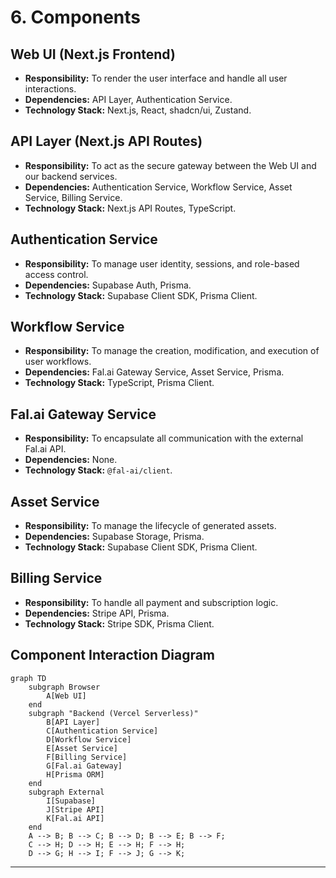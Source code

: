 # 6\. Components

## Web UI (Next.js Frontend)

  * **Responsibility:** To render the user interface and handle all user interactions.
  * **Dependencies:** API Layer, Authentication Service.
  * **Technology Stack:** Next.js, React, shadcn/ui, Zustand.

## API Layer (Next.js API Routes)

  * **Responsibility:** To act as the secure gateway between the Web UI and our backend services.
  * **Dependencies:** Authentication Service, Workflow Service, Asset Service, Billing Service.
  * **Technology Stack:** Next.js API Routes, TypeScript.

## Authentication Service

  * **Responsibility:** To manage user identity, sessions, and role-based access control.
  * **Dependencies:** Supabase Auth, Prisma.
  * **Technology Stack:** Supabase Client SDK, Prisma Client.

## Workflow Service

  * **Responsibility:** To manage the creation, modification, and execution of user workflows.
  * **Dependencies:** Fal.ai Gateway Service, Asset Service, Prisma.
  * **Technology Stack:** TypeScript, Prisma Client.

## Fal.ai Gateway Service

  * **Responsibility:** To encapsulate all communication with the external Fal.ai API.
  * **Dependencies:** None.
  * **Technology Stack:** `@fal-ai/client`.

## Asset Service

  * **Responsibility:** To manage the lifecycle of generated assets.
  * **Dependencies:** Supabase Storage, Prisma.
  * **Technology Stack:** Supabase Client SDK, Prisma Client.

## Billing Service

  * **Responsibility:** To handle all payment and subscription logic.
  * **Dependencies:** Stripe API, Prisma.
  * **Technology Stack:** Stripe SDK, Prisma Client.

## Component Interaction Diagram

```mermaid
graph TD
    subgraph Browser
        A[Web UI]
    end
    subgraph "Backend (Vercel Serverless)"
        B[API Layer]
        C[Authentication Service]
        D[Workflow Service]
        E[Asset Service]
        F[Billing Service]
        G[Fal.ai Gateway]
        H[Prisma ORM]
    end
    subgraph External
        I[Supabase]
        J[Stripe API]
        K[Fal.ai API]
    end
    A --> B; B --> C; B --> D; B --> E; B --> F;
    C --> H; D --> H; E --> H; F --> H;
    D --> G; H --> I; F --> J; G --> K;
```

-----
